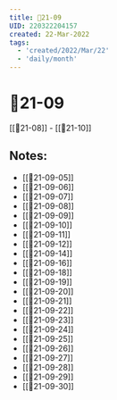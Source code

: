 ```yaml
---
title: 📅21-09
UID: 220322204157
created: 22-Mar-2022
tags:
  - 'created/2022/Mar/22'
  - 'daily/month'
---
```

# 📅21-09
[[📅21-08]] - [[📅21-10]]
## Notes:
- [[📝21-09-05]]
- [[📝21-09-06]]
- [[📝21-09-07]]
- [[📝21-09-08]]
- [[📝21-09-09]]
- [[📝21-09-10]]
- [[📝21-09-11]]
- [[📝21-09-12]]
- [[📝21-09-14]]
- [[📝21-09-16]]
- [[📝21-09-18]]
- [[📝21-09-19]]
- [[📝21-09-20]]
- [[📝21-09-21]]
- [[📝21-09-22]]
- [[📝21-09-23]]
- [[📝21-09-24]]
- [[📝21-09-25]]
- [[📝21-09-26]]
- [[📝21-09-27]]
- [[📝21-09-28]]
- [[📝21-09-29]]
- [[📝21-09-30]]

